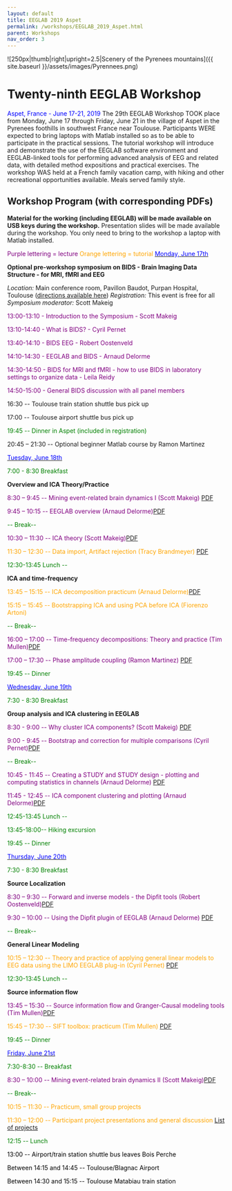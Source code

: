 ```yaml
---
layout: default
title: EEGLAB 2019 Aspet
permalink: /workshops/EEGLAB_2019_Aspet.html
parent: Workshops
nav_order: 3
---
```


![250px\|thumb\|right\|upright=2.5\|Scenery of the Pyrenees
mountains]({{ site.baseurl }}/assets/images/Pyrennees.png)

Twenty-ninth EEGLAB Workshop
============================

<span style="color: blue">Aspet, France - June 17-21, 2019</span>
The 29th EEGLAB Workshop TOOK place from Monday, June 17 through Friday,
June 21 in the village of Aspet in the Pyrenees foothills in southwest
France near Toulouse. Participants WERE expected to bring laptops with
Matlab installed so as to be able to participate in the practical
sessions. The tutorial workshop will introduce and demonstrate the use
of the EEGLAB software environment and EEGLAB-linked tools for
performing advanced analysis of EEG and related data, with detailed
method expositions and practical exercises. The workshop WAS held at a
French family vacation camp, with hiking and other recreational
opportunities available. Meals served family style.


Workshop Program (with corresponding PDFs)
------------------------------------------
<b>Material for the working (including EEGLAB) will be made available on
USB keys during the workshop.</b> Presentation slides will be made
available during the workshop. You only need to bring to the workshop a
laptop with Matlab installed.

<span style="color: purple">Purple lettering = lecture</span>
<span style="color: orange">Orange lettering = tutorial</span>
<u><span style="color: blue">Monday, June 17th</span></u>

<B>Optional pre-workshop symposium on BIDS - Brain Imaging Data
Structure - for MRI, fMRI and EEG</b>

<i>Location:</i> Main conference room, Pavillon Baudot, Purpan Hospital,
Toulouse ([directions available
here](http://www.cerco.ups-tlse.fr/-Acces-?lang=en))
<i>Registration:</i> This event is free for all
<i>Symposium moderator:</i> Scott Makeig

<span style="color: purple">13:00-13:10 - Introduction to the Symposium - Scott Makeig </span>

<span style="color: purple">13:10-14:40 - What is BIDS? - Cyril Pernet </span>


<span style="color: purple">13:40-14:10 - BIDS EEG - Robert Oostenveld</span>


<span style="color: purple">14:10-14:30 - EEGLAB and BIDS - Arnaud Delorme</span>

<span style="color: purple">14:30-14:50 - BIDS for MRI and fMRI - how to use BIDS in laboratory
settings to organize data - Leila Reidy</span>

<span style="color: purple">14:50-15:00 - General BIDS discussion with all panel members</span>



16:30 -- Toulouse train station shuttle bus pick up

17:00 -- Toulouse airport shuttle bus pick up

<font color = green>


19:45 -- Dinner in Aspet (included in registration)</font>

20:45 – 21:30 -- Optional beginner Matlab course by Ramon Martinez

<u><span style="color: blue">Tuesday, June 18th</span></u>


<span style="color: green">7:00 - 8:30 Breakfast</span>


**Overview and ICA Theory/Practice**

<span style="color:purple"> 8:30 – 9:45 -- Mining event-related brain dynamics I (Scott Makeig)</span> [PDF](https://sccn.ucsd.edu/githubwiki/files/makeig_aspet19_mining_i.pdf)

<span style="color: purple">9:45 – 10:15 -- EEGLAB overview (Arnaud Delorme)</span>[PDF](https://sccn.ucsd.edu/githubwiki/files/eeglab2019_ad_eeglab_overview.pdf)

<span style="color: green">-- Break--</span>


<span style="color: purple">10:30 – 11:30 -- ICA theory (Scott Makeig)</span>[PDF](https://sccn.ucsd.edu/githubwiki/files/makeig_aspet19_ica.pdf)


<span style="color: orange">11:30 – 12:30 -- Data import, Artifact rejection (Tracy Brandmeyer)</span> [PDF](https://sccn.ucsd.edu/githubwiki/files/eeglab2019_aspet_artifact_and_ica.pdf)

<span style="color: green">12:30-13:45 Lunch --</span>

**ICA and time-frequency**

<span style="color: orange">13:45 – 15:15 -- ICA decomposition practicum (Arnaud Delorme)</span>[PDF](https://sccn.ucsd.edu/githubwiki/files/delorme_ica_practicum.pdf)

<span style="color: orange">15:15 – 15:45 -- Bootstrapping ICA and using PCA before ICA (Fiorenzo Artoni)</span>


<span style="color: green">-- Break--</span>

<span style="color: purple">16:00 – 17:00 -- Time-frequency decompositions: Theory and practice (Tim Mullen)</span>[PDF](https://sccn.ucsd.edu/githubwiki/files/eeglab2013_time_frequency_analysis2019.pdf)

<span style="color: purple">17:00 – 17:30 -- Phase amplitude coupling (Ramon Martinez)</span> [PDF](https://sccn.ucsd.edu/githubwiki/files/rmc_pac_aspet_2019.pdf)
<!-- -->


<span style="color: green">19:45 -- Dinner</span>

<u><span style="color: blue">Wednesday, June 19th</span></u>


<span style="color: green">7:30 - 8:30 Breakfast</span>

<!-- -->


**Group analysis and ICA clustering in EEGLAB**


<span style="color: purple">8:30 - 9:00 -- Why cluster ICA components? (Scott Makeig)</span> [PDF](https://sccn.ucsd.edu/githubwiki/files/makeig_aspet19_clustering.pdf)

<span style="color: purple">9:00 - 9:45 -- Bootstrap and correction for multiple comparisons (Cyril Pernet)</span>[PDF](https://sccn.ucsd.edu/githubwiki/files/pernet_2019_bootstrap&eeg-mcc_eegworkshop.pdf)

<span style="color: green">-- Break--</span>

<span style="color: purple">10:45 - 11:45 -- Creating a STUDY and STUDY design - plotting and computing statistics in channels (Arnaud Delorme)</span> [PDF](https://sccn.ucsd.edu/githubwiki/files/eeglab2019_ad_study_design.pdf)

<span style="color: purple">11:45 - 12:45 -- ICA component clustering and plotting (Arnaud Delorme)</span>[PDF](https://sccn.ucsd.edu/githubwiki/files/eeglab2019_ad_study_clustering.pdf‎)
<!-- -->


<span style="color: green">12:45-13:45 Lunch --</span>

<!-- -->


<span style="color: green">13:45-18:00-- Hiking excursion</span>

<!-- -->


<span style="color: green">19:45 -- Dinner</span>

<u><span style="color: blue">Thursday, June 20th</span></u>


<span style="color: green">7:30 - 8:30 Breakfast</span>

<!-- -->


**Source Localization**


<span style="color: purple">8:30 – 9:30 -- Forward and inverse models - the Dipfit tools (Robert Oostenveld)</span>[PDF](https://sccn.ucsd.edu/githubwiki/files/dipfit-oostenveld.pdf)

<span style="color: purple">9:30 – 10:00 -- Using the Dipfit plugin of EEGLAB (Arnaud Delorme)</span> [PDF](https://sccn.ucsd.edu/githubwiki/files/delorme2019_dipfit.pdf)
<!-- -->



<span style="color: green">-- Break--</span>

<!-- -->


**General Linear Modeling**


<span style="color: orange">10:15 – 12:30 -- Theory and practice of applying general linear models to EEG data using the LIMO EEGLAB plug-in (Cyril Pernet)</span> [PDF](https://sccn.ucsd.edu/githubwiki/files/2019_aspet_hlm-glm.pdf)
<!-- -->


<span style="color: green">12:30-13:45 Lunch --</span>

<!-- -->


**Source information flow**


<span style="color: purple">13:45 – 15:30 -- Source information flow and Granger-Causal modeling tools (Tim Mullen)</span>[PDF](https://sccn.ucsd.edu/githubwiki/files/eeglab2013_sift_lecture.pdf)

<span style="color: orange">15:45 – 17:30 -- SIFT toolbox: practicum (Tim Mullen)</span> [PDF](https://sccn.ucsd.edu/githubwiki/files/sift_i_practicum.pdf‎)


<span style="color: green">19:45 -- Dinner </span>

<u><span style="color: blue">Friday, June 21st</span></u>

<span style="color: green">7:30-8:30 -- Breakfast</span>


<span style="color: purple">8:30 – 10:00 -- Mining event-related brain dynamics II (Scott Makeig)</span>[PDF](https://sccn.ucsd.edu/githubwiki/files/makeig_aspet19_mining_ii.pdf‎)

<span style="color: green">-- Break--</span>




<span style="color: orange">10:15 – 11:30 -- Practicum, small group projects</span>

<span style="color: orange">11:30 – 12:00 -- Participant project presentations and general discussion</span> [List of
projects](https://sccn.ucsd.edu/githubwiki/files/project_list_aspet.pdf)
<!-- -->


<span style="color: green">12:15 -- Lunch</span>

<!-- -->


<span style="color: black">13:00 -- Airport/train station shuttle bus leaves Bois Perche</span>

<span style="color: black">Between 14:15 and 14:45 -- Toulouse/Blagnac Airport</span>

<span style="color: black">Between 14:30 and 15:15 -- Toulouse Matabiau train station</span>
